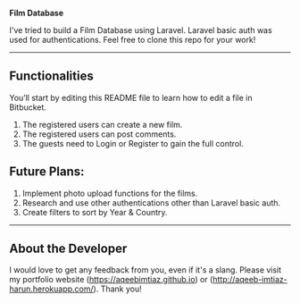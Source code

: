 **Film Database**

I've tried to build a Film Database using Laravel. Laravel basic auth was used for authentications. Feel free to clone this repo for your work!

---

## Functionalities

You’ll start by editing this README file to learn how to edit a file in Bitbucket.

1. The registered users can create a new film.
2. The registered users can post comments.
3. The guests need to Login or Register to gain the full control.

## Future Plans:
1. Implement photo upload functions for the films.
2. Research and use other authentications other than Laravel basic auth.
3. Create filters to sort by Year & Country.

---

## About the Developer
I would love to get any feedback from you, even if it's a slang.
Please visit my portfolio website (https://aqeebimtiaz.github.io) or (http://aqeeb-imtiaz-harun.herokuapp.com/).
Thank you!